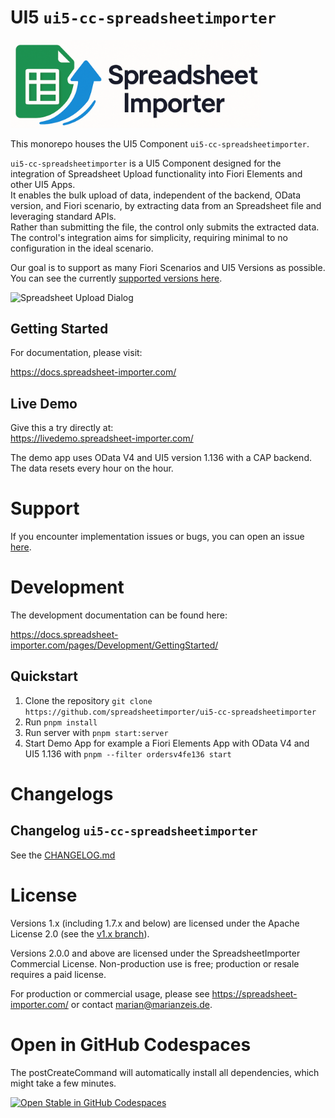 # UI5 `ui5-cc-spreadsheetimporter`

<div align="left">
  <img src="docs/images/Logo_wide.png" alt="UI5 Spreadsheet Importer Logo" width="400">
</div>

This monorepo houses the UI5 Component `ui5-cc-spreadsheetimporter`.

`ui5-cc-spreadsheetimporter` is a UI5 Component designed for the integration of Spreadsheet Upload functionality into Fiori Elements and other UI5 Apps.  
It enables the bulk upload of data, independent of the backend, OData version, and Fiori scenario, by extracting data from an Spreadsheet file and leveraging standard APIs.  
Rather than submitting the file, the control only submits the extracted data.  
The control's integration aims for simplicity, requiring minimal to no configuration in the ideal scenario.

Our goal is to support as many Fiori Scenarios and UI5 Versions as possible. You can see the currently [supported versions here](https://docs.spreadsheet-importer.com/pages/SupportVersions/).

![Spreadsheet Upload Dialog](/images/SpreadsheetUploadDialog.png 'Spreadsheet Upload Dialog')

## Getting Started

For documentation, please visit:

https://docs.spreadsheet-importer.com/

## Live Demo

Give this a try directly at:  
https://livedemo.spreadsheet-importer.com/

The demo app uses OData V4 and UI5 version 1.136 with a CAP backend. The data resets every hour on the hour.

# **Support**

If you encounter implementation issues or bugs, you can open an issue [here](https://github.com/spreadsheetimporter/ui5-cc-spreadsheetimporter/issues/new/choose).

# Development

The development documentation can be found here:

https://docs.spreadsheet-importer.com/pages/Development/GettingStarted/

## Quickstart

1. Clone the repository `git clone https://github.com/spreadsheetimporter/ui5-cc-spreadsheetimporter`
2. Run `pnpm install`
3. Run server with `pnpm start:server`
4. Start Demo App for example a Fiori Elements App with OData V4 and UI5 1.136 with `pnpm --filter ordersv4fe136 start`

# Changelogs

## Changelog `ui5-cc-spreadsheetimporter`

See the [CHANGELOG.md](https://github.com/spreadsheetimporter/ui5-cc-spreadsheetimporter/blob/main/packages/ui5-cc-spreadsheetimporter/CHANGELOG.md)

# License

Versions 1.x (including 1.7.x and below) are licensed under the Apache License 2.0 (see the [v1.x branch](https://github.com/spreadsheetimporter/ui5-cc-spreadsheetimporter/tree/v1.x)).

Versions 2.0.0 and above are licensed under the SpreadsheetImporter Commercial License. Non-production use is free; production or resale requires a paid license.

For production or commercial usage, please see https://spreadsheet-importer.com/ or contact marian@marianzeis.de.

# Open in GitHub Codespaces

The postCreateCommand will automatically install all dependencies, which might take a few minutes.

[![Open Stable in GitHub Codespaces](https://github.com/codespaces/badge.svg)](https://github.com/codespaces/new?hide_repo_select=true&ref=main&repo=569313224&machine=basicLinux32gb&devcontainer_path=.devcontainer%2Fdevcontainer.json&location=WestEurope)
